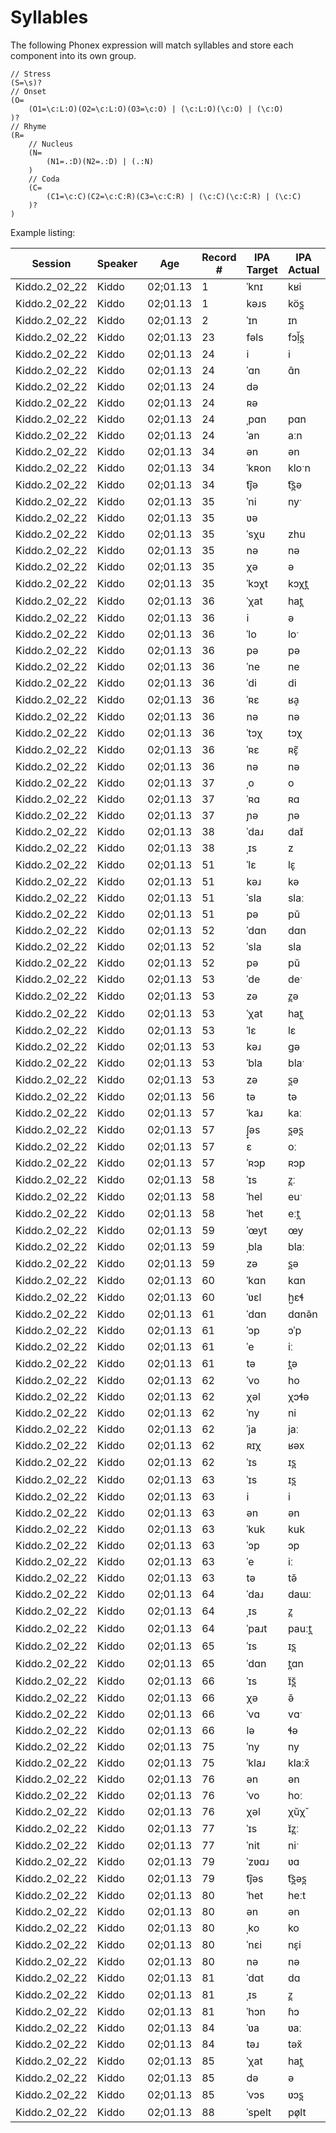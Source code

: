 # Syllables

The following Phonex expression will match syllables and store each component into its own group.

```
// Stress
(S=\s)?
// Onset
(O=
    (O1=\c:L:O)(O2=\c:L:O)(O3=\c:O) | (\c:L:O)(\c:O) | (\c:O)
)?
// Rhyme
(R=
    // Nucleus
    (N=
        (N1=.:D)(N2=.:D) | (.:N)
    )
    // Coda
    (C=
        (C1=\c:C)(C2=\c:C:R)(C3=\c:C:R) | (\c:C)(\c:C:R) | (\c:C)
    )?
)
```

Example listing:

| Session | Speaker | Age | Record # | IPA Target | IPA Actual | Alignment | S | O | O1 | O2 | O3 | R | N | N1 | N2 | C | C1 | C2 | C3 |
| --- | --- | --- | --- | --- | --- | --- | --- | --- | --- | --- | --- | --- | --- | --- | --- | --- | --- | --- | --- |
| Kiddo.2_02_22 | Kiddo | 02;01.13 | 1 | ˈknɪ | kʁi | k↔k,n↔ʁ,ɪ↔i | ˈ | kn | k | n |  | ɪ | ɪ | ɪ |  |  |  |  |  |
| Kiddo.2_02_22 | Kiddo | 02;01.13 | 1 | kəɹs | kös̪ | k↔k,ə↔ö,ɹ↔∅,s↔s̪ |  | k | k |  |  | əɹs | ə | ə |  | ɹs | ɹ | s |  |
| Kiddo.2_02_22 | Kiddo | 02;01.13 | 2 | ˈɪn | ɪn | ɪ↔ɪ,n↔n | ˈ |  |  |  |  | ɪn | ɪ | ɪ |  | n | n |  |  |
| Kiddo.2_02_22 | Kiddo | 02;01.13 | 23 | fəls | fɔḷ̆s̪ | f↔f,ə↔ɔ,l↔ḷ̆,s↔s̪ |  | f | f |  |  | əls | ə | ə |  | ls | l | s |  |
| Kiddo.2_02_22 | Kiddo | 02;01.13 | 24 | i | i | i↔i |  |  |  |  |  | i | i | i |  |  |  |  |  |
| Kiddo.2_02_22 | Kiddo | 02;01.13 | 24 | ˈɑn | ɑ̃n | ɑ↔ɑ̃,n↔n | ˈ |  |  |  |  | ɑn | ɑ | ɑ |  | n | n |  |  |
| Kiddo.2_02_22 | Kiddo | 02;01.13 | 24 | də |  | d↔∅,ə↔∅ |  | d | d |  |  | ə | ə | ə |  |  |  |  |  |
| Kiddo.2_02_22 | Kiddo | 02;01.13 | 24 | ʀə |  | ʀ↔∅,ə↔∅ |  | ʀ | ʀ |  |  | ə | ə | ə |  |  |  |  |  |
| Kiddo.2_02_22 | Kiddo | 02;01.13 | 24 | ˌpɑn | pɑn | p↔p,ɑ↔ɑ,n↔n | ˌ | p | p |  |  | ɑn | ɑ | ɑ |  | n | n |  |  |
| Kiddo.2_02_22 | Kiddo | 02;01.13 | 24 | ˈan | aːn | a↔aː,n↔n | ˈ |  |  |  |  | an | a | a |  | n | n |  |  |
| Kiddo.2_02_22 | Kiddo | 02;01.13 | 34 | ən | ən | ə↔ə,n↔n |  |  |  |  |  | ən | ə | ə |  | n | n |  |  |
| Kiddo.2_02_22 | Kiddo | 02;01.13 | 34 | ˈkʀon | kloˑn | k↔k,ʀ↔l,o↔oˑ,n↔n | ˈ | kʀ | k | ʀ |  | on | o | o |  | n | n |  |  |
| Kiddo.2_02_22 | Kiddo | 02;01.13 | 34 | t͡jə | t͡s̪ə | t͡j↔t͡s̪,ə↔ə |  | t͡j | t͡j |  |  | ə | ə | ə |  |  |  |  |  |
| Kiddo.2_02_22 | Kiddo | 02;01.13 | 35 | ˈni | nyˑ | n↔n,i↔yˑ | ˈ | n | n |  |  | i | i | i |  |  |  |  |  |
| Kiddo.2_02_22 | Kiddo | 02;01.13 | 35 | ʋə |  | ʋ↔∅,ə↔∅ |  | ʋ | ʋ |  |  | ə | ə | ə |  |  |  |  |  |
| Kiddo.2_02_22 | Kiddo | 02;01.13 | 35 | ˈsχu | zhu | s↔z,χ↔h,u↔u | ˈ | sχ | s | χ |  | u | u | u |  |  |  |  |  |
| Kiddo.2_02_22 | Kiddo | 02;01.13 | 35 | nə | nə | n↔n,ə↔ə |  | n | n |  |  | ə | ə | ə |  |  |  |  |  |
| Kiddo.2_02_22 | Kiddo | 02;01.13 | 35 | χə | ə | χ↔∅,ə↔ə |  | χ | χ |  |  | ə | ə | ə |  |  |  |  |  |
| Kiddo.2_02_22 | Kiddo | 02;01.13 | 35 | ˈkɔχt | kɔχt̪ | k↔k,ɔ↔ɔ,χ↔χ,t↔t̪ | ˈ | k | k |  |  | ɔχt | ɔ | ɔ |  | χt | χ | t |  |
| Kiddo.2_02_22 | Kiddo | 02;01.13 | 36 | ˈχat | hat̪ | χ↔h,a↔a,t↔t̪ | ˈ | χ | χ |  |  | at | a | a |  | t | t |  |  |
| Kiddo.2_02_22 | Kiddo | 02;01.13 | 36 | i | ə | i↔ə |  |  |  |  |  | i | i | i |  |  |  |  |  |
| Kiddo.2_02_22 | Kiddo | 02;01.13 | 36 | ˈlo | loˑ | l↔l,o↔oˑ | ˈ | l | l |  |  | o | o | o |  |  |  |  |  |
| Kiddo.2_02_22 | Kiddo | 02;01.13 | 36 | pə | pə | p↔p,ə↔ə |  | p | p |  |  | ə | ə | ə |  |  |  |  |  |
| Kiddo.2_02_22 | Kiddo | 02;01.13 | 36 | ˈne | ne | n↔n,e↔e | ˈ | n | n |  |  | e | e | e |  |  |  |  |  |
| Kiddo.2_02_22 | Kiddo | 02;01.13 | 36 | ˈdi | di | d↔d,i↔i | ˈ | d | d |  |  | i | i | i |  |  |  |  |  |
| Kiddo.2_02_22 | Kiddo | 02;01.13 | 36 | ˈʀɛ | ʁa̝ | ʀ↔ʁ,ɛ↔a̝ | ˈ | ʀ | ʀ |  |  | ɛ | ɛ | ɛ |  |  |  |  |  |
| Kiddo.2_02_22 | Kiddo | 02;01.13 | 36 | nə | nə | n↔n,ə↔ə |  | n | n |  |  | ə | ə | ə |  |  |  |  |  |
| Kiddo.2_02_22 | Kiddo | 02;01.13 | 36 | ˈtɔχ | tɔχ | t↔t,ɔ↔ɔ,χ↔χ | ˈ | t | t |  |  | ɔχ | ɔ | ɔ |  | χ | χ |  |  |
| Kiddo.2_02_22 | Kiddo | 02;01.13 | 36 | ˈʀɛ | ʀɛ̞̃ | ʀ↔ʀ,ɛ↔ɛ̞̃ | ˈ | ʀ | ʀ |  |  | ɛ | ɛ | ɛ |  |  |  |  |  |
| Kiddo.2_02_22 | Kiddo | 02;01.13 | 36 | nə | nə | n↔n,ə↔ə |  | n | n |  |  | ə | ə | ə |  |  |  |  |  |
| Kiddo.2_02_22 | Kiddo | 02;01.13 | 37 | ˌo | o | o↔o | ˌ |  |  |  |  | o | o | o |  |  |  |  |  |
| Kiddo.2_02_22 | Kiddo | 02;01.13 | 37 | ˈʀɑ | ʀɑ | ʀ↔ʀ,ɑ↔ɑ | ˈ | ʀ | ʀ |  |  | ɑ | ɑ | ɑ |  |  |  |  |  |
| Kiddo.2_02_22 | Kiddo | 02;01.13 | 37 | ɲə | ɲə | ɲ↔ɲ,ə↔ə |  | ɲ | ɲ |  |  | ə | ə | ə |  |  |  |  |  |
| Kiddo.2_02_22 | Kiddo | 02;01.13 | 38 | ˈdaɹ | daɪ̆ | d↔d,a↔a,∅↔ɪ̆,ɹ↔∅ | ˈ | d | d |  |  | aɹ | a | a |  | ɹ | ɹ |  |  |
| Kiddo.2_02_22 | Kiddo | 02;01.13 | 38 | ˌɪs | z | ɪ↔∅,s↔z | ˌ |  |  |  |  | ɪs | ɪ | ɪ |  | s | s |  |  |
| Kiddo.2_02_22 | Kiddo | 02;01.13 | 51 | ˈlɛ | lɛ̞ | l↔l,ɛ↔ɛ̞ | ˈ | l | l |  |  | ɛ | ɛ | ɛ |  |  |  |  |  |
| Kiddo.2_02_22 | Kiddo | 02;01.13 | 51 | kəɹ | kə | k↔k,ə↔ə,ɹ↔∅ |  | k | k |  |  | əɹ | ə | ə |  | ɹ | ɹ |  |  |
| Kiddo.2_02_22 | Kiddo | 02;01.13 | 51 | ˈsla | slaː | s↔s,l↔l,a↔aː | ˈ | sl | s | l |  | a | a | a |  |  |  |  |  |
| Kiddo.2_02_22 | Kiddo | 02;01.13 | 51 | pə | pŭ | p↔p,ə↔ŭ |  | p | p |  |  | ə | ə | ə |  |  |  |  |  |
| Kiddo.2_02_22 | Kiddo | 02;01.13 | 52 | ˈdɑn | dɑn | d↔d,ɑ↔ɑ,n↔n | ˈ | d | d |  |  | ɑn | ɑ | ɑ |  | n | n |  |  |
| Kiddo.2_02_22 | Kiddo | 02;01.13 | 52 | ˈsla | sla | s↔s,l↔l,a↔a | ˈ | sl | s | l |  | a | a | a |  |  |  |  |  |
| Kiddo.2_02_22 | Kiddo | 02;01.13 | 52 | pə | pŭ | p↔p,ə↔ŭ |  | p | p |  |  | ə | ə | ə |  |  |  |  |  |
| Kiddo.2_02_22 | Kiddo | 02;01.13 | 53 | ˈde | deˑ | d↔d,e↔eˑ | ˈ | d | d |  |  | e | e | e |  |  |  |  |  |
| Kiddo.2_02_22 | Kiddo | 02;01.13 | 53 | zə | z̪ə | z↔z̪,ə↔ə |  | z | z |  |  | ə | ə | ə |  |  |  |  |  |
| Kiddo.2_02_22 | Kiddo | 02;01.13 | 53 | ˈχat | hat̪ | χ↔h,a↔a,t↔t̪ | ˈ | χ | χ |  |  | at | a | a |  | t | t |  |  |
| Kiddo.2_02_22 | Kiddo | 02;01.13 | 53 | ˈlɛ | lɛ | l↔l,ɛ↔ɛ | ˈ | l | l |  |  | ɛ | ɛ | ɛ |  |  |  |  |  |
| Kiddo.2_02_22 | Kiddo | 02;01.13 | 53 | kəɹ | ɡə | k↔ɡ,ə↔ə,ɹ↔∅ |  | k | k |  |  | əɹ | ə | ə |  | ɹ | ɹ |  |  |
| Kiddo.2_02_22 | Kiddo | 02;01.13 | 53 | ˈbla | blaˑ | b↔b,l↔l,a↔aˑ | ˈ | bl | b | l |  | a | a | a |  |  |  |  |  |
| Kiddo.2_02_22 | Kiddo | 02;01.13 | 53 | zə | s̪ə | z↔s̪,ə↔ə |  | z | z |  |  | ə | ə | ə |  |  |  |  |  |
| Kiddo.2_02_22 | Kiddo | 02;01.13 | 56 | tə | tə | t↔t,ə↔ə |  | t | t |  |  | ə | ə | ə |  |  |  |  |  |
| Kiddo.2_02_22 | Kiddo | 02;01.13 | 57 | ˈkaɹ | kaː | k↔k,a↔aː,ɹ↔∅ | ˈ | k | k |  |  | aɹ | a | a |  | ɹ | ɹ |  |  |
| Kiddo.2_02_22 | Kiddo | 02;01.13 | 57 | ʃ̟əs | s̪əs̪ | ʃ̟↔s̪,ə↔ə,s↔s̪ |  | ʃ̟ | ʃ̟ |  |  | əs | ə | ə |  | s | s |  |  |
| Kiddo.2_02_22 | Kiddo | 02;01.13 | 57 | ɛ | oː | ɛ↔oː |  |  |  |  |  | ɛ | ɛ | ɛ |  |  |  |  |  |
| Kiddo.2_02_22 | Kiddo | 02;01.13 | 57 | ˈʀɔp | ʀɔp | ʀ↔ʀ,ɔ↔ɔ,p↔p | ˈ | ʀ | ʀ |  |  | ɔp | ɔ | ɔ |  | p | p |  |  |
| Kiddo.2_02_22 | Kiddo | 02;01.13 | 58 | ˈɪs | z̪ː | ɪ↔∅,s↔z̪ː | ˈ |  |  |  |  | ɪs | ɪ | ɪ |  | s | s |  |  |
| Kiddo.2_02_22 | Kiddo | 02;01.13 | 58 | ˈhel | euˑ | h↔∅,e↔e,∅↔uˑ,l↔∅ | ˈ | h | h |  |  | el | e | e |  | l | l |  |  |
| Kiddo.2_02_22 | Kiddo | 02;01.13 | 58 | ˈhet | eːt̪ | h↔∅,e↔eː,t↔t̪ | ˈ | h | h |  |  | et | e | e |  | t | t |  |  |
| Kiddo.2_02_22 | Kiddo | 02;01.13 | 59 | ˈœyt | œy | œ↔œ,y↔y,t↔∅ | ˈ |  |  |  |  | œyt | œy | œ | y | t | t |  |  |
| Kiddo.2_02_22 | Kiddo | 02;01.13 | 59 | ˌbla | blaː | b↔b,l↔l,a↔aː | ˌ | bl | b | l |  | a | a | a |  |  |  |  |  |
| Kiddo.2_02_22 | Kiddo | 02;01.13 | 59 | zə | s̪ə | z↔s̪,ə↔ə |  | z | z |  |  | ə | ə | ə |  |  |  |  |  |
| Kiddo.2_02_22 | Kiddo | 02;01.13 | 60 | ˈkɑn | kɑn | k↔k,ɑ↔ɑ,n↔n | ˈ | k | k |  |  | ɑn | ɑ | ɑ |  | n | n |  |  |
| Kiddo.2_02_22 | Kiddo | 02;01.13 | 60 | ˈʋɛl | h̺ɛɬ | ʋ↔h̺,ɛ↔ɛ,l↔ɬ | ˈ | ʋ | ʋ |  |  | ɛl | ɛ | ɛ |  | l | l |  |  |
| Kiddo.2_02_22 | Kiddo | 02;01.13 | 61 | ˈdɑn | dɑnə̃n | d↔d,ɑ↔ɑ,∅↔n,∅↔ə̃,n↔n | ˈ | d | d |  |  | ɑn | ɑ | ɑ |  | n | n |  |  |
| Kiddo.2_02_22 | Kiddo | 02;01.13 | 61 | ˈɔp | ɔˈp | ɔ↔ɔ,p↔p | ˈ |  |  |  |  | ɔp | ɔ | ɔ |  | p | p |  |  |
| Kiddo.2_02_22 | Kiddo | 02;01.13 | 61 | ˈe | iː | e↔iː | ˈ |  |  |  |  | e | e | e |  |  |  |  |  |
| Kiddo.2_02_22 | Kiddo | 02;01.13 | 61 | tə | t̪ə | t↔t̪,ə↔ə |  | t | t |  |  | ə | ə | ə |  |  |  |  |  |
| Kiddo.2_02_22 | Kiddo | 02;01.13 | 62 | ˈvo | ho | v↔h,o↔o | ˈ | v | v |  |  | o | o | o |  |  |  |  |  |
| Kiddo.2_02_22 | Kiddo | 02;01.13 | 62 | χəl | χɔɬə | χ↔χ,∅↔ɔ,∅↔ɬ,ə↔ə,l↔∅ |  | χ | χ |  |  | əl | ə | ə |  | l | l |  |  |
| Kiddo.2_02_22 | Kiddo | 02;01.13 | 62 | ˈny | ni | n↔n,y↔i | ˈ | n | n |  |  | y | y | y |  |  |  |  |  |
| Kiddo.2_02_22 | Kiddo | 02;01.13 | 62 | ˈja | jaː | j↔j,a↔aː | ˈ | j | j |  |  | a | a | a |  |  |  |  |  |
| Kiddo.2_02_22 | Kiddo | 02;01.13 | 62 | ʀɪχ | ʁəx | ʀ↔ʁ,ɪ↔ə,χ↔x |  | ʀ | ʀ |  |  | ɪχ | ɪ | ɪ |  | χ | χ |  |  |
| Kiddo.2_02_22 | Kiddo | 02;01.13 | 62 | ˈɪs | ɪs̪ | ɪ↔ɪ,s↔s̪ | ˈ |  |  |  |  | ɪs | ɪ | ɪ |  | s | s |  |  |
| Kiddo.2_02_22 | Kiddo | 02;01.13 | 63 | ˈɪs | ɪs̪ | ɪ↔ɪ,s↔s̪ | ˈ |  |  |  |  | ɪs | ɪ | ɪ |  | s | s |  |  |
| Kiddo.2_02_22 | Kiddo | 02;01.13 | 63 | i | i | i↔i |  |  |  |  |  | i | i | i |  |  |  |  |  |
| Kiddo.2_02_22 | Kiddo | 02;01.13 | 63 | ən | ən | ə↔ə,n↔n |  |  |  |  |  | ən | ə | ə |  | n | n |  |  |
| Kiddo.2_02_22 | Kiddo | 02;01.13 | 63 | ˈkuk | kuk | k↔k,u↔u,k↔k | ˈ | k | k |  |  | uk | u | u |  | k | k |  |  |
| Kiddo.2_02_22 | Kiddo | 02;01.13 | 63 | ˈɔp | ɔp | ɔ↔ɔ,p↔p | ˈ |  |  |  |  | ɔp | ɔ | ɔ |  | p | p |  |  |
| Kiddo.2_02_22 | Kiddo | 02;01.13 | 63 | ˈe | iː | e↔iː | ˈ |  |  |  |  | e | e | e |  |  |  |  |  |
| Kiddo.2_02_22 | Kiddo | 02;01.13 | 63 | tə | tə̆ | t↔t,ə↔ə̆ |  | t | t |  |  | ə | ə | ə |  |  |  |  |  |
| Kiddo.2_02_22 | Kiddo | 02;01.13 | 64 | ˈdaɹ | daɯː | d↔d,a↔a,∅↔ɯː,ɹ↔∅ | ˈ | d | d |  |  | aɹ | a | a |  | ɹ | ɹ |  |  |
| Kiddo.2_02_22 | Kiddo | 02;01.13 | 64 | ˌɪs | z̪ | ɪ↔∅,s↔z̪ | ˌ |  |  |  |  | ɪs | ɪ | ɪ |  | s | s |  |  |
| Kiddo.2_02_22 | Kiddo | 02;01.13 | 64 | ˈpaɹt | pauːt̪ | p↔p,a↔a,∅↔uː,ɹ↔∅,t↔t̪ | ˈ | p | p |  |  | aɹt | a | a |  | ɹt | ɹ | t |  |
| Kiddo.2_02_22 | Kiddo | 02;01.13 | 65 | ˈɪs | ɪs̪ | ɪ↔ɪ,s↔s̪ | ˈ |  |  |  |  | ɪs | ɪ | ɪ |  | s | s |  |  |
| Kiddo.2_02_22 | Kiddo | 02;01.13 | 65 | ˈdɑn | t̪ɑn | d↔t̪,ɑ↔ɑ,n↔n | ˈ | d | d |  |  | ɑn | ɑ | ɑ |  | n | n |  |  |
| Kiddo.2_02_22 | Kiddo | 02;01.13 | 66 | ˈɪs | ɪ̆s̪̆ | ɪ↔ɪ̆,s↔s̪̆ | ˈ |  |  |  |  | ɪs | ɪ | ɪ |  | s | s |  |  |
| Kiddo.2_02_22 | Kiddo | 02;01.13 | 66 | χə | ə̆ | χ↔∅,ə↔ə̆ |  | χ | χ |  |  | ə | ə | ə |  |  |  |  |  |
| Kiddo.2_02_22 | Kiddo | 02;01.13 | 66 | ˈvɑ | vɑˑ | v↔v,ɑ↔ɑˑ | ˈ | v | v |  |  | ɑ | ɑ | ɑ |  |  |  |  |  |
| Kiddo.2_02_22 | Kiddo | 02;01.13 | 66 | lə | ɬə | l↔ɬ,ə↔ə |  | l | l |  |  | ə | ə | ə |  |  |  |  |  |
| Kiddo.2_02_22 | Kiddo | 02;01.13 | 75 | ˈny | ny | n↔n,y↔y | ˈ | n | n |  |  | y | y | y |  |  |  |  |  |
| Kiddo.2_02_22 | Kiddo | 02;01.13 | 75 | ˈklaɹ | klaːx̆ | k↔k,l↔l,a↔aː,ɹ↔x̆ | ˈ | kl | k | l |  | aɹ | a | a |  | ɹ | ɹ |  |  |
| Kiddo.2_02_22 | Kiddo | 02;01.13 | 76 | ən | ən | ə↔ə,n↔n |  |  |  |  |  | ən | ə | ə |  | n | n |  |  |
| Kiddo.2_02_22 | Kiddo | 02;01.13 | 76 | ˈvo | hoː | v↔h,o↔oː | ˈ | v | v |  |  | o | o | o |  |  |  |  |  |
| Kiddo.2_02_22 | Kiddo | 02;01.13 | 76 | χəl | χŭχ̆ | χ↔χ,ə↔ŭ,l↔χ̆ |  | χ | χ |  |  | əl | ə | ə |  | l | l |  |  |
| Kiddo.2_02_22 | Kiddo | 02;01.13 | 77 | ˈɪs | ɪ̆z̪ː | ɪ↔ɪ̆,s↔z̪ː | ˈ |  |  |  |  | ɪs | ɪ | ɪ |  | s | s |  |  |
| Kiddo.2_02_22 | Kiddo | 02;01.13 | 77 | ˈnit | niˑ | n↔n,i↔iˑ,t↔∅ | ˈ | n | n |  |  | it | i | i |  | t | t |  |  |
| Kiddo.2_02_22 | Kiddo | 02;01.13 | 79 | ˈzʋɑɹ | ʋɑ | z↔∅,ʋ↔ʋ,ɑ↔ɑ,ɹ↔∅ | ˈ | zʋ | z | ʋ |  | ɑɹ | ɑ | ɑ |  | ɹ | ɹ |  |  |
| Kiddo.2_02_22 | Kiddo | 02;01.13 | 79 | t͡jəs | t͡s̪əs̪ | t͡j↔t͡s̪,ə↔ə,s↔s̪ |  | t͡j | t͡j |  |  | əs | ə | ə |  | s | s |  |  |
| Kiddo.2_02_22 | Kiddo | 02;01.13 | 80 | ˈhet | heːt | h↔h,e↔eː,t↔t | ˈ | h | h |  |  | et | e | e |  | t | t |  |  |
| Kiddo.2_02_22 | Kiddo | 02;01.13 | 80 | ən | ən | ə↔ə,n↔n |  |  |  |  |  | ən | ə | ə |  | n | n |  |  |
| Kiddo.2_02_22 | Kiddo | 02;01.13 | 80 | ˌko | ko | k↔k,o↔o | ˌ | k | k |  |  | o | o | o |  |  |  |  |  |
| Kiddo.2_02_22 | Kiddo | 02;01.13 | 80 | ˈnɛi | nɛ̞i | n↔n,ɛ↔ɛ̞,i↔i | ˈ | n | n |  |  | ɛi | ɛi | ɛ | i |  |  |  |  |
| Kiddo.2_02_22 | Kiddo | 02;01.13 | 80 | nə | nə | n↔n,ə↔ə |  | n | n |  |  | ə | ə | ə |  |  |  |  |  |
| Kiddo.2_02_22 | Kiddo | 02;01.13 | 81 | ˈdɑt | dɑ | d↔d,ɑ↔ɑ,t↔∅ | ˈ | d | d |  |  | ɑt | ɑ | ɑ |  | t | t |  |  |
| Kiddo.2_02_22 | Kiddo | 02;01.13 | 81 | ˌɪs | z̪ | ɪ↔∅,s↔z̪ | ˌ |  |  |  |  | ɪs | ɪ | ɪ |  | s | s |  |  |
| Kiddo.2_02_22 | Kiddo | 02;01.13 | 81 | ˈhɔn | ɦɔ | h↔ɦ,ɔ↔ɔ,n↔∅ | ˈ | h | h |  |  | ɔn | ɔ | ɔ |  | n | n |  |  |
| Kiddo.2_02_22 | Kiddo | 02;01.13 | 84 | ˈʋa | ʋaː | ʋ↔ʋ,a↔aː | ˈ | ʋ | ʋ |  |  | a | a | a |  |  |  |  |  |
| Kiddo.2_02_22 | Kiddo | 02;01.13 | 84 | təɹ | təx̆ | t↔t,ə↔ə,ɹ↔x̆ |  | t | t |  |  | əɹ | ə | ə |  | ɹ | ɹ |  |  |
| Kiddo.2_02_22 | Kiddo | 02;01.13 | 85 | ˈχat | hat̪ | χ↔h,a↔a,t↔t̪ | ˈ | χ | χ |  |  | at | a | a |  | t | t |  |  |
| Kiddo.2_02_22 | Kiddo | 02;01.13 | 85 | də | ə | d↔∅,ə↔ə |  | d | d |  |  | ə | ə | ə |  |  |  |  |  |
| Kiddo.2_02_22 | Kiddo | 02;01.13 | 85 | ˈvɔs | ʋɔs̪ | v↔ʋ,ɔ↔ɔ,s↔s̪ | ˈ | v | v |  |  | ɔs | ɔ | ɔ |  | s | s |  |  |
| Kiddo.2_02_22 | Kiddo | 02;01.13 | 88 | ˈspelt | pø̹lt | s↔∅,p↔p,e↔ø̹,l↔l,t↔t | ˈ | sp | s | p |  | elt | e | e |  | lt | l | t |  |
